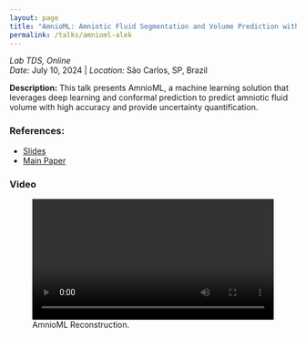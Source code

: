 ```yaml
---
layout: page
title: "AmnioML: Amniotic Fluid Segmentation and Volume Prediction with Uncertainty Quantification"
permalink: /talks/amnioml-alek
---
```


_Lab TDS, Online_  
_Date:_ July 10, 2024 | _Location:_ São Carlos, SP, Brazil

**Description:** This talk presents AmnioML, a machine learning solution that leverages deep learning and conformal prediction to predict amniotic fluid volume with high accuracy and provide uncertainty quantification.

### References:

- [Slides](/assets/presentations/amnioML-alek-2024.pdf)
- [Main Paper](https://ojs.aaai.org/index.php/AAAI/article/view/26837)

### Video

<figure>
  <video style="width: 100%; height: auto;" controls>
    <source src="/assets/video/reconstruction.mp4" type="video/mp4">
    Your browser does not support the video tag.
  </video>
  <figcaption>AmnioML Reconstruction.</figcaption>
</figure>
